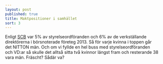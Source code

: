```yaml
---
layout: post
published: true
title: Maktpositioner i samhället
sort: 3
---
```



Enligt [SCB](http://www.scb.se/Statistik/_Publikationer/LE0201_2013B14_BR_X10BR1401.pdf) var 5% av styrelseordföranden och 6% av de verkställande direktörerna i börsnoterade företeg 2013. Så för varje kvinna i toppen går det NITTON män. Och om vi fyllde en hel buss med styrelseordföranden och VD:ar så skulle det alltså sitta två kvinnor längst fram och resterande 38 vara män. Fräscht? Sådär va?
